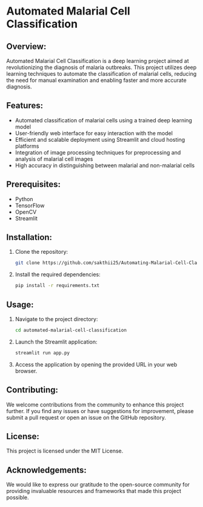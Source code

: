 # Automated Malarial Cell Classification

## Overview:

Automated Malarial Cell Classification is a deep learning project aimed at revolutionizing the diagnosis of malaria outbreaks. This project utilizes deep learning techniques to automate the classification of malarial cells, reducing the need for manual examination and enabling faster and more accurate diagnosis.

## Features:

- Automated classification of malarial cells using a trained deep learning model
- User-friendly web interface for easy interaction with the model
- Efficient and scalable deployment using Streamlit and cloud hosting platforms
- Integration of image processing techniques for preprocessing and analysis of malarial cell images
- High accuracy in distinguishing between malarial and non-malarial cells

## Prerequisites:

- Python 
- TensorFlow 
- OpenCV 
- Streamlit 

## Installation:

1. Clone the repository:
   ``` bash
   git clone https://github.com/sakthii25/Automating-Malarial-Cell-Classification-Using-Deep-Learning.git
   ```

3. Install the required dependencies:
   ``` bash
   pip install -r requirements.txt
   ```

## Usage:

1. Navigate to the project directory:
   ``` bash
   cd automated-malarial-cell-classification
   ```

3. Launch the Streamlit application:
   ``` bash
   streamlit run app.py
   ```

5. Access the application by opening the provided URL in your web browser.

## Contributing:

We welcome contributions from the community to enhance this project further. If you find any issues or have suggestions for improvement, please submit a pull request or open an issue on the GitHub repository.

## License:

This project is licensed under the MIT License.

## Acknowledgements:

We would like to express our gratitude to the open-source community for providing invaluable resources and frameworks that made this project possible.
